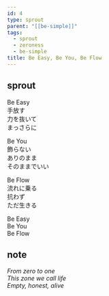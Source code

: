 ```yaml
---
id: 4
type: sprout
parent: "[[be-simple]]"
tags:
  - sprout
  - zeroness
  - be-simple
title: Be Easy, Be You, Be Flow
---
```

## sprout
Be Easy  
手放す  
力を抜いて  
まっさらに

Be You  
飾らない  
ありのまま  
そのままでいい

Be Flow  
流れに乗る  
抗わず  
ただ生きる

Be Easy  
Be You  
Be Flow
## note

_From zero to one_  
_This zone we call life_  
_Empty, honest, alive_